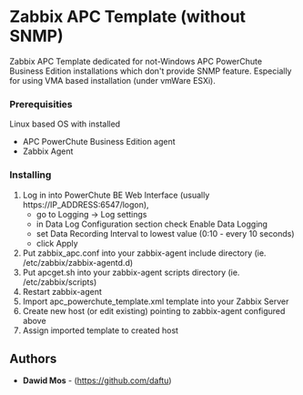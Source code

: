 # Zabbix APC Template (without SNMP)

Zabbix APC Template dedicated for not-Windows APC PowerChute Business Edition installations which don't provide SNMP feature.
Especially for using VMA based installation (under vmWare ESXi).

### Prerequisities

Linux based OS with installed 
- APC PowerChute Business Edition agent
- Zabbix Agent


### Installing

1. Log in into PowerChute BE Web Interface (usually https://IP_ADDRESS:6547/logon), 
	- go to Logging -> Log settings
    - in Data Log Configuration section check Enable Data Logging
    - set Data Recording Interval to lowest value (0:10 - every 10 seconds)
    - click Apply
2. Put zabbix_apc.conf into your zabbix-agent include directory (ie. /etc/zabbix/zabbix-agentd.d)
3. Put apcget.sh into your zabbix-agent scripts directory (ie. /etc/zabbix/scripts)
4. Restart zabbix-agent
5. Import apc_powerchute_template.xml template into your Zabbix Server
6. Create new host (or edit existing) pointing to zabbix-agent configured above
7. Assign imported template to created host

## Authors

* **Dawid Mos** - (https://github.com/daftu)
